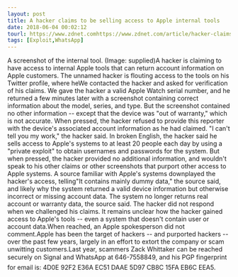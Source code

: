 ```yaml
---
layout: post
title: A hacker claims to be selling access to Apple internal tools
date: 2018-06-04 00:02:12
tourl: https://www.zdnet.comhttps://www.zdnet.com/article/hacker-claims-to-be-selling-access-to-apple-internal-tools/
tags: [Exploit,WhatsApp]
---
```

A screenshot of the internal tool. (Image: supplied)A hacker is claiming to have access to internal Apple tools that can return account information on Apple customers. The unnamed hacker is flouting access to the tools on his Twitter profile, where heWe contacted the hacker and asked for verification of his claims. We gave the hacker a valid Apple Watch serial number, and he returned a few minutes later with a screenshot containing correct information about the model, series, and type. But the screenshot contained no other information -- except that the device was "out of warranty," which is not accurate. When pressed, the hacker refused to provide this reporter with the device's associated account information as he had claimed. "I can't tell you my work," the hacker said. In broken English, the hacker said he sells access to Apple's systems to at least 20 people each day by using a "private exploit" to obtain usernames and passwords for the system. But when pressed, the hacker provided no additional information, and wouldn't speak to his other claims or other screenshots that purport other access to Apple systems. A source familiar with Apple's systems downplayed the hacker's access, telling"It contains mainly dummy data," the source said, and likely why the system returned a valid device information but otherwise incorrect or missing account data. The system no longer returns real account or warranty data, the source said. The hacker did not respond when we challenged his claims. It remains unclear how the hacker gained access to Apple's tools -- even a system that doesn't contain user or account data.When reached, an Apple spokesperson did not comment.Apple has been the target of hackers -- and purported hackers -- over the past few years, largely in an effort to extort the company or scam unwitting customers.Last year, scammers Zack Whittaker can be reached securely on Signal and WhatsApp at 646-7558849, and his PGP fingerprint for email is: 4D0E 92F2 E36A EC51 DAAE 5D97 CB8C 15FA EB6C EEA5.